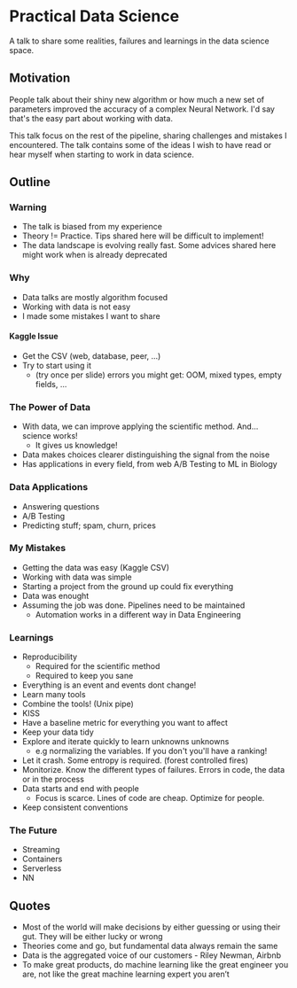 # Practical Data Science

A talk to share some realities, failures and learnings in the data science space.

## Motivation

People talk about their shiny new algorithm or how much a new set of parameters improved the accuracy of a complex Neural Network.
I'd say that's the easy part about working with data.

This talk focus on the rest of the pipeline, sharing challenges and mistakes I encountered.
The talk contains some of the ideas I wish to have read or hear myself when starting to work in data science.

## Outline

### Warning

- The talk is biased from my experience
- Theory != Practice. Tips shared here will be difficult to implement!
- The data landscape is evolving really fast. Some advices shared here might work when is already deprecated

### Why

- Data talks are mostly algorithm focused
- Working with data is not easy
- I made some mistakes I want to share

#### Kaggle Issue

- Get the CSV (web, database, peer, ...)
- Try to start using it
    - (try once per slide) errors you might get: OOM, mixed types, empty fields, ...

### The Power of Data

- With data, we can improve applying the scientific method. And... science works!
  - It gives us knowledge!
- Data makes choices clearer distinguishing the signal from the noise
- Has applications in every field, from web A/B Testing to ML in Biology

### Data Applications

- Answering questions
- A/B Testing
- Predicting stuff; spam, churn, prices

### My Mistakes

- Getting the data was easy (Kaggle CSV)
- Working with data was simple
- Starting a project from the ground up could fix everything
- Data was enought
- Assuming the job was done. Pipelines need to be maintained
  - Automation works in a different way in Data Engineering

### Learnings

- Reproducibility
  - Required for the scientific method
  - Required to keep you sane
- Everything is an event and events dont change!
- Learn many tools
- Combine the tools! (Unix pipe)
- KISS
- Have a baseline metric for everything you want to affect
- Keep your data tidy
- Explore and iterate quickly to learn unknowns unknowns
  - e.g normalizing the variables. If you don't you'll have a ranking!
- Let it crash. Some entropy is required. (forest controlled fires)
- Monitorize. Know the different types of failures. Errors in code, the data or in the process
- Data starts and end with people
  - Focus is scarce. Lines of code are cheap. Optimize for people.
- Keep consistent conventions

### The Future

- Streaming
- Containers
- Serverless
- NN

## Quotes

- Most of the world will make decisions by either guessing or using their gut. They will be either lucky or wrong
- Theories come and go, but fundamental data always remain the same
- Data is the aggregated voice of our customers - Riley Newman, Airbnb
- To make great products, do machine learning like the great engineer you are, not like the great machine learning expert you aren’t
